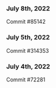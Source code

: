 ### July 8th, 2022

Commit #85142

### July 5th, 2022

Commit #314353


### July 4th, 2022

Commit #72281
